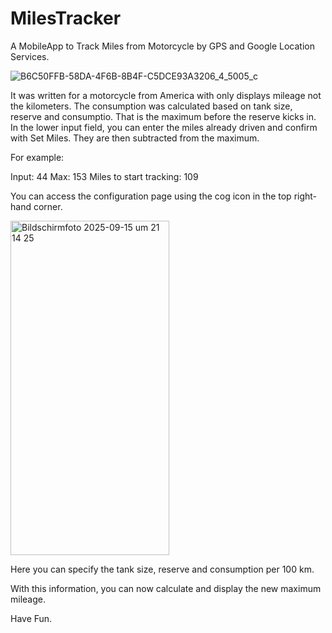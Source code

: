 # MilesTracker

A MobileApp to Track Miles from Motorcycle by GPS and Google Location Services.

![B6C50FFB-58DA-4F6B-8B4F-C5DCE93A3206_4_5005_c](https://github.com/user-attachments/assets/36ac1a89-c7ba-4dde-8b69-9bb7980b71a8)


It was written for a motorcycle from America with only displays mileage not the kilometers.
The consumption was calculated based on tank size, reserve and consumptio.
That is the maximum before the reserve kicks in.
In the lower input field, you can enter the miles already driven and confirm with Set Miles.
They are then subtracted from the maximum.

For example:

Input: 44
Max: 153
Miles to start tracking: 109

You can access the configuration page using the cog icon in the top right-hand corner.

<img width="254" height="535" alt="Bildschirmfoto 2025-09-15 um 21 14 25" src="https://github.com/user-attachments/assets/2ee273cf-ff5c-4409-87bf-87041b002abe" />

Here you can specify the tank size, reserve and consumption per 100 km.

With this information, you can now calculate and display the new maximum mileage. 


Have Fun.
